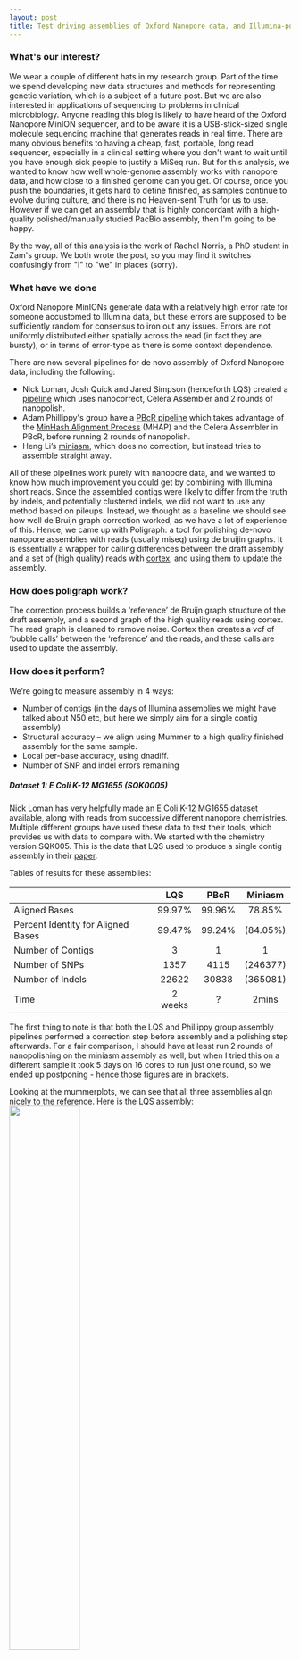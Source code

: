 ```yaml
---
layout: post
title: Test driving assemblies of Oxford Nanopore data, and Illumina-polishing
---
```



### What's our interest?
We wear a couple of different hats in my research group. Part of the time we spend developing new data structures and methods for representing genetic variation, which is a subject of a future post. But we are also interested in applications of sequencing to problems in clinical microbiology. Anyone reading this blog is likely to have heard of the Oxford Nanopore MinION sequencer, and to be aware it is a USB-stick-sized single molecule sequencing machine that generates reads in real time. There are many obvious benefits to having a cheap, fast, portable, long read sequencer, especially in a clinical setting where you don't want to wait until you have enough sick people to justify a MiSeq run. But for this analysis, we wanted to know how well whole-genome assembly works with nanopore data, and how close to a finished genome can you get. Of course, once you push the boundaries, it gets hard to define finished, as samples continue to evolve during culture, and there is no Heaven-sent Truth for us to use. However if we can get an assembly that is highly concordant with a high-quality polished/manually studied PacBio assembly, then I'm going to be happy.  

By the way, all of this analysis is the work of Rachel Norris, a PhD student in Zam's group. We both wrote the post, so you may find it switches confusingly from "I" to "we" in places (sorry).

### What have we done
Oxford Nanopore MinIONs generate data with a relatively high error rate for someone accustomed to Illumina data, but these errors are supposed to be sufficiently random for consensus to iron out any issues. Errors are not uniformly distributed either spatially across the read (in fact they are bursty), or in terms of error-type as there is some context dependence.

There are now several pipelines for de novo assembly of Oxford Nanopore data, including the following:

 - Nick Loman, Josh Quick and Jared Simpson  (henceforth LQS) created a [pipeline] which uses nanocorrect, Celera Assembler and  2 rounds of nanopolish.  
 - Adam Phillippy's group have a [PBcR pipeline] which takes advantage of the [MinHash Alignment Process] (MHAP) and the Celera Assembler in PBcR, before running 2 rounds of nanopolish. 
 - Heng Li’s [miniasm], which does no correction, but instead tries to assemble straight away.

[pipeline]:<http://www.nature.com/nmeth/journal/v12/n8/full/nmeth.3444.html>
[PBcR pipeline]:<http://wgs-assembler.sourceforge.net/wiki/index.php/PBcR#Assembling_a_MinION_dataset>
[MinHash Alignment Process]:<http://www.nature.com/nbt/journal/v33/n6/full/nbt.3238.html>
[miniasm]:<https://github.com/lh3/miniasm>

All of these pipelines work purely with nanopore data, and we wanted to know how much improvement you could get by combining with Illumina short reads. Since the assembled contigs were likely to differ from the truth by indels, and potentially clustered indels, we did not want to use any method based on pileups. Instead, we thought as a baseline we should see how well de Bruijn graph correction worked, as we have a lot of experience of this. Hence, we came up with Poligraph: a tool for polishing de-novo nanopore assemblies with reads (usually miseq) using de bruijin graphs. It is essentially a wrapper for calling differences between the draft assembly and a set of (high quality) reads with [cortex], and using them to update the assembly.  

[cortex]:<http://cortexassembler.sourceforge.net/>

### How does poligraph work?
The correction process builds a ‘reference’ de Bruijn graph structure of the draft assembly, and a second graph of the high quality reads using cortex. The read graph is cleaned to remove noise. Cortex then creates a vcf of ‘bubble calls’ between the ‘reference’ and the reads, and these calls are used to update the assembly.

### How does it perform?

We’re going to measure assembly in 4 ways:

* Number of contigs (in the days of Illumina assemblies we might have talked about N50 etc, but here we simply aim for a single contig assembly)
* Structural accuracy – we align using Mummer to a high quality finished assembly for the same sample.
* Local per-base accuracy, using dnadiff.
* Number of SNP and indel errors remaining


##### Dataset 1: E Coli K-12 MG1655 (SQK0005)
Nick Loman has very helpfully made an E Coli K-12 MG1655 dataset available, along with reads from successive different nanopore chemistries. Multiple different groups have used these data to test their tools, which provides us with data to compare with. We started with the chemistry version SQK005. This is the data that LQS used to produce a single contig assembly in their [paper]. 

[paper]:<http://www.nature.com/nmeth/journal/v12/n8/full/nmeth.3444.html>

Tables of results for these assemblies:

|                                    | LQS | PBcR | Miniasm |
|------------------------------------|:-----:|:-----------:|:---------:|
| Aligned Bases                      |99.97%|99.96%|78.85%|
| Percent Identity for Aligned Bases |99.47%|99.24%|(84.05%)|
| Number of Contigs                  |3|1|1|
| Number of SNPs                     |1357|4115|(246377)|
| Number of Indels                   |22622|30838|(365081)|
| Time                  |2 weeks|?| 2mins|

The first thing to note is that both the LQS and Phillippy group assembly pipelines performed a correction step before assembly and a polishing step afterwards. For a fair comparison, I should have at least run 2 rounds of nanopolishing on the miniasm assembly as well, but when I tried this on a different sample it took 5 days on 16 cores to run just one round, so we ended up postponing - hence those figures are in brackets. 


Looking at the mummerplots, we can see that all three assemblies align nicely to the reference. Here is the LQS assembly:
<img src="{{site.baseurl}}/assets/img/20151215_poligraph_Ecoli_K12_loman_and_nanopolish.mdelta.png" height="50%" width="50%">

and here the PBcR assembly
<img src="{{site.baseurl}}/assets/img/20151215_poligraph_Ecoli_K12_PBcR_and_2nd_nanopolish.mdelta.png" height="50%" width="50%">
and finally the Miniasm assembly:
<img src="{{site.baseurl}}/assets/img/20151215_poligraph_Ecoli_K12_miniasm.mdelta.png" height="50%" width="50%">


Once we allow for the fact that they will each have linearised the circular chromosome in different places, we see that all are consistent with the truth assembly.

Various things we see:

* The LQS assembly has 3 contigs, whereas in their paper they achieved 1 contig. We'll need to contact them and debug this.
* As expected the (unpolished) miniasm assembly has 100x more SNPs (one every 20bp) and  10x more indels than the other assemblies.
* Two weeks for the LQS assembly does rather ruin the benefit of rapid MinION sequencing, but it does leave us time for an Illumina run ;-)
* We don't know if the low %aligned bases for the miniasm assembly is due to the high error rate, or missing sequence/collapsed repeats (but see below..)



These results are astonishing - not an honest-to-god shock as we had read the LQS paper and miniasm tweets - but this is a world away from what we settled for with Illumina assembly. The broad genome structure is correct, though the per-base error rate (1 every 200bp for the LQS) is higher than would be required for a "finished assembly" (1 error every 100Mb). 


What does poligraph+Illumina data add to the mix? 
For each of these three draft assemblies, we ran poligraph using the same subset of the miseq reads (trimmed and reduced to approximately 100x).

|                                    | LQS | PBcR | Miniasm |
|------------------------------------|:-----:|:-----------:|:---------:|
| Aligned Bases                      |99.97%|100.00%|92.44%|
| Percent Identity for Aligned Bases |99.9569%|99.9567%|96.9092%|
| Number of Contigs                  |3|1|1|
| Number of SNPs                     |112|185|54835|
| Number of Indels                   |1460|1580|79249|
| Time to run poligraph                  |6 mins|7 mins|13 mins|

Various observations:

* The most surprising result is that for the miniasm assembly in just 15 minutes we have created an assembly which has almost 97% identity and is structurally correct.
* Poligraph takes the %Aligned Bases up from 79% to 92% for miniasm, which is quite a leap. This almost surely means that the low percentage originally was due to many clustered SNPs rather than collapsed duplications.
* The number of miniasm SNPs drops by a factor of 100 and indels by a factor of 5
* LQS/PBcR each go up to >99.95% accuracy.
* The accuracy we get with poligraph is still not as high as that reported by Mike Schatz (99.99%), although we believe that takes a few hours to a day on a cluster, rather than 6/7 mins on a single core.


##### Dataset 2: SQK006
Because of the length of time that the correction step took in the LQS pipeline, we did not test it further on other samples.
[we’ve only looked at SNP/indel errors]


So this all looks great so far, but we were keen to test these methods on samples we had studied in detail. We therefore tried the PBcR pipeline and miniasm on 2 clinical samples described below. The correction step in the LQS pipeline was slow enough that we decided not to run it on these.

##### Dataset 3: clinical E.coli sample
This was a clinical isolate from a study of Nicole Stoesser's (http://biorxiv.org/content/early/2015/11/06/030668) where we had a high quality PacBio assembly which had been polished with Illumina data. The nanopore reads are mid-submission to the ENA, we'll update this blog when we have an accession id.


|                                    | PBcR | Miniasm |
|------------------------------------|:-----------:|:---------:|
| Aligned Bases                      |%|%|
| Percent Identity for Aligned Bases |%|%|
| Number of Contigs                  |||
| Number of SNPs                     |||
| Number of Indels                   |||
| Time to run poligraph                  | mins| mins|

Unlike the K12 Loman dataset, here all the assemblers fail to produce a single-contig assembly. 

For PBcR
We are missing this figure I think from the repo.


and for miniasm, we also see an inversion:
<img src="{{site.baseurl}}/assets/img/JR_FAA63658_29092015_ecol_P46212_miniasm_nano_poli.mdelta.png" height="50%" width="50%">


These plots can be a little confusing (many thanks to Adam Phillippy for some patient emails helping us through some interpretation), but if we align the two assemblies against each other, we see that they are almost entirely consistent, supporting the possibility that the inversion we see with respect to the reference/truth is real.

<img src="{{site.baseurl}}/assets/img/JR_FAA63658_29092015_ecol_P46212_PBcR_nano_poli_vs_mini_nano_poli.mdelta.png" height="50%" width="50%">



##### Dataset 4: clinical K.pneumoniae sample
BTW we need to specify in the text what the coverage is of nanopore data for all the samples.
The second clinical sample was a K. pneumoniae clinical isolate with 4 plasmids. 

Table of results

|                                    | PBcR | Miniasm |
|------------------------------------|:-----------:|:---------:|
| Aligned Bases                      |%|%|
| Percent Identity for Aligned Bases |%|%|
| Number of Contigs                  |||
| Number of SNPs                     |||
| Number of Indels                   |||
| Time to run poligraph                  | mins| mins|


PBcR
<img src="{{site.baseurl}}/assets/img/JR_FAA63668_14102015_kpne_CAV1596_PBcR_nano_poli.mdelta.png" height="50%" width="50%">

and miniasm
<img src="{{site.baseurl}}/assets/img/JR_FAA63668_14102015_kpne_CAV1596_mini_poli.mdelta.png" height="50%" width="50%">

If we zoom into look at the 4 plasmids in this sample, we see

PBCr
<img src="{{site.baseurl}}/assets/img/JR_FAA63668_14102015_kpne_CAV1596_plasmid_PBcR_and_nanopolish_illumina_correction_plasmids.mdelta.png" height="50%" width="50%">


and miniasm
<img src="{{site.baseurl}}/assets/img/JR_FAA63668_14102015_kpne_CAV1596_plasmid_miniasm_only_illumina_correction_plasmids.mdelta.png" height="50%" width="50%">


I guess we need to follow Adam's suggestion to check if PBcR can recover the plasmids. I assume this will work:
Again - both assemblers produce assemblies that agree with the truth and each other, and recover all the plasmids. 

If we add poligraph polishing, we get:
Table


### Conclusions
We were struck by the consistency and correctness of the LQS, PBcR and Miniasm assemblies - completely in contrast to the short read assembly worl. Polishing using the electrical event-level information in nanopore data clearly works, though it is currently slow enough to mean the whole process is no faster than an Illumina run. However I expect that could change quite rapidly with performance modifications to the software. For those who need higher accuracy than can currently be achieved with nanopore data, poligraph polishing with illumina data offers accuracies of up to 99.98% extremely rapidly. 

Some things we plan to do:

* Test whether local assembly (using poligraph in windows across the assembly) results in better polishing
* Get the numbers for miniasm+nanopolish
* Take a look at how poligraph compares with pilon

This has not been a full and systematic benchmarking of the many tools available. Most notably we would like to compare its performance and speed to the hybrid assembly method by Schatz and his group (http://biorxiv.org/content/early/2015/01/06/013490) which can achieve accuracies up to 99.99%. Ivan Sović et al have also done an [in depth comparison] of several hybrid and non-hybrid assemblies of this dataset, although they stop at the draft assembly stage. 
[in depth comparison]:<http://www.biorxiv.org/content/biorxiv/early/2015/11/13/030437.full.pdf>


